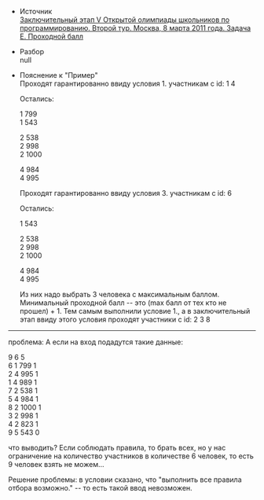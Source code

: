 - Источник  
[Заключительный этап V Открытой олимпиады школьников по программированию. Второй тур. Москва, 8 марта 2011 года. Задача Е. Проходной балл](https://olympiads.ru/zaoch/2010/final/archive.shtml)

- Разбор  
null
  

- Пояснение к "Пример"  
  Проходят гарантированно ввиду условия 1. участникам с id: 1 4

  Остались:

  1 799  
  1 543  

  2 538  
  2 998  
  2 1000  

  4 984  
  4 995  

  Проходят гарантированно ввиду условия 3. участникам с id: 6 


  Остались:

  1 543  

  2 538  
  2 998  
  2 1000  

  4 984  
  4 995  

  Из них надо выбрать 3 человека с максимальным баллом. Минимальный проходной балл -- это  (max балл от тех кто не прошел) + 1. Тем самым выполнили условие 1., а в заключительный этап ввиду этого условия проходят участники с id: 2 3 8
 
 -------------
 
проблема: А если на вход подадутся такие данные:

9 6 5  
6 1 799 1  
2 4 995 1  
1 4 989 1  
7 2 538 1  
5 4 984 1  
8 2 1000 1  
3 2 998 1  
4 2 823 1  
9 5 543 0  

что выводить? Если соблюдать правила, то брать всех, но у нас ограничение на количество участников в количестве 6 человек, то есть 9 человек взять не можем...

Решение проблемы: в условии сказано, что "выполнить все правила отбора возможно." -- то есть такой ввод невозможен.
